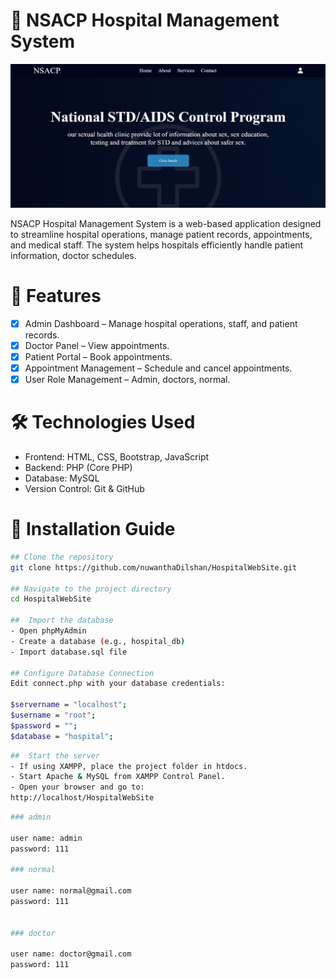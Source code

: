# 🏥 NSACP Hospital Management System

![NSACP Hospital](/Images/readme_image.png)

NSACP Hospital Management System is a web-based application designed to streamline hospital operations, manage patient records, appointments, and medical staff. The system helps hospitals efficiently handle patient information, doctor schedules.

# 📌 Features
- [x] Admin Dashboard – Manage hospital operations, staff, and patient records.
- [x] Doctor Panel – View appointments.
- [x] Patient Portal – Book appointments.
- [x] Appointment Management – Schedule and cancel appointments.
- [x] User Role Management – Admin, doctors, normal.

# 🛠️ Technologies Used
- Frontend: HTML, CSS, Bootstrap, JavaScript
- Backend: PHP (Core PHP)
- Database: MySQL
- Version Control: Git & GitHub

# 🚀 Installation Guide
```sh
## Clone the repository
git clone https://github.com/nuwanthaDilshan/HospitalWebSite.git

## Navigate to the project directory
cd HospitalWebSite

##  Import the database
- Open phpMyAdmin
- Create a database (e.g., hospital_db)
- Import database.sql file

## Configure Database Connection
Edit connect.php with your database credentials:

$servername = "localhost";
$username = "root";
$password = "";
$database = "hospital";

```

```sh
##  Start the server
- If using XAMPP, place the project folder in htdocs.
- Start Apache & MySQL from XAMPP Control Panel.
- Open your browser and go to:
http://localhost/HospitalWebSite

```

```sh
### admin

user name: admin
password: 111

### normal

user name: normal@gmail.com
password: 111


### doctor

user name: doctor@gmail.com
password: 111

```
